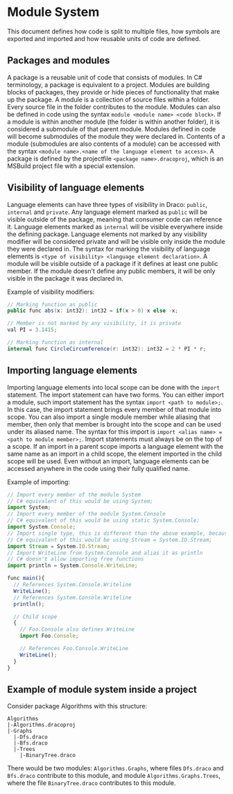 # Module System
This document defines how code is split to multiple files, how symbols are exported and imported and how reusable units of code are defined.  

## Packages and modules
A package is a reusable unit of code that consists of modules. In C# terminology, a package is equivalent to a project. Modules are building blocks of packages, they provide or hide pieces of functionality that make up the package.
A module is a collection of source files within a folder. Every source file in the folder contributes to the module. Modules can also be defined in code using the syntax `module <module name> <code block>`.
If a module is within another module (the folder is within another folder), it is considered a submodule of that parent module. Modules defined in code will become submodules of the module they were declared in.
Contents of a module (submodules are also contents of a module) can be accessed with the syntax `<module name>.<name of the language element to access>`.
A package is defined by the projectfile `<package name>.dracoproj`, which is an MSBuild project file with a special extension.

## Visibility of language elements
Language elements can have three types of visibility in Draco: `public`, `internal` and `private`.
Any language element marked as `public` will be visible outside of the package, meaning that consumer code can reference it. Language elements marked as `internal` will be visible everywhere inside the defining package. Language elements not marked by any visibility modifier will be considered private and will be visible only inside the module they were declared in. The syntax for marking the visibility of language elements is `<type of visibility> <language element declaration>`. A module will be visible outside of a package if it defines at least one public member. If the module doesn't define any public members, it will be only visible in the package it was declared in.  

Example of visibility modifiers:
```c#
// Marking function as public
public func abs(x: int32): int32 = if(x > 0) x else -x;

// Member is not marked by any visibility, it is private
val PI = 3.1415;

// Marking function as internal
internal func CircleCircumference(r: int32): int32 = 2 * PI * r;
```

## Importing language elements
Importing language elements into local scope can be done with the `import` statement. The import statement can have two forms. You can either import a module, such import statement has the syntax `import <path to module>;`. In this case, the import statement brings every member of that module into scope. You can also import a single module member while aliasing that member, then only that member is brought into the scope and can be used under its aliased name. The syntax for this import is `import <alias name> = <path to module member>;`. Import statements must always be on the top of a scope. If an import in a parent scope imports a language element with the same name as an import in a child scope, the element imported in the child scope will be used. Even without an import, language elements can be accessed anywhere in the code using their fully qualified name.  

Example of importing:
```js
// Import every member of the module System
// C# equivalent of this would be using System;
import System;
// Import every member of the module System.Console
// C# equivalent of this would be using static System.Console;
import System.Console;
// Import single type, this is different than the above example, because this type is not static, which means it is not a module
// C# equivalent of this would be using Stream = System.IO.Stream;
import Stream = System.IO.Stream;
// Import WriteLine from System.Console and alias it as println
// C# doesn't allow importing free functions
import println = System.Console.WriteLine;

func main(){
  // References System.Console.Writeline
  WriteLine();
  // References System.Console.Writeline
  println();

  // Child scope
  {
    // Foo.Console also defines WriteLine
    import Foo.Console;

    // References Foo.Console.WriteLine
    WriteLine();
  }
}
```

## Example of module system inside a project
Consider package Algorithms with this structure:
```
Algorithms
|-Algorithms.dracoproj
|-Graphs
  |-Dfs.draco
  |-Bfs.draco
  |-Trees
    |-BinaryTree.draco
```  
There would be two modules: `Algorithms.Graphs`, where files `Dfs.draco` and `Bfs.draco` contribute to this module, and module `Algorithms.Graphs.Trees`, where the file `BinaryTree.draco` contributes to this module.
